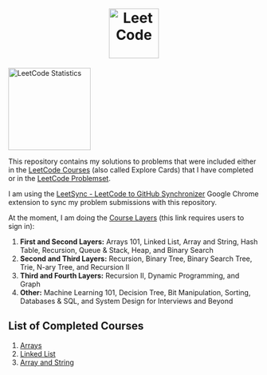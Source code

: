 <h1 align="center"><img src="leetcode_logo.svg" height="100" title="LeetCode"/></h1>

<a href="https://leetcode.com/u/lubomir-m/"> 
         <img src="https://leetcard.jacoblin.cool/lubomir-m?theme=light&font=Noto%20Sans&animation=false" height="165" title="LeetCode Statistics"/></a>

This repository contains my solutions to problems that were included either in the [LeetCode Courses](https://leetcode.com/explore/) (also called Explore Cards) that I have completed or in the [LeetCode Problemset](https://leetcode.com/problemset/).

I am using the [LeetSync - LeetCode to GitHub Synchronizer](https://chromewebstore.google.com/detail/ppkbejeolfcbaomanmbpjdbkfcjfhjnd) Google Chrome extension to sync my problem submissions with this repository.

At the moment, I am doing the [Course Layers](https://leetcode.com/explore/learn/card/the-leetcode-beginners-guide/679/sql-syntax/4358/) (this link requires users to sign in):
<ol>
  <li><b>First and Second Layers:</b> Arrays 101, Linked List, Array and String, Hash Table, Recursion, Queue & Stack, Heap, and Binary Search</li>
  <li><b>Second and Third Layers:</b> Recursion, Binary Tree, Binary Search Tree, Trie, N-ary Tree, and Recursion II</li>
  <li><b>Third and Fourth Layers:</b> Recursion II, Dynamic Programming, and Graph</li>
  <li><b>Other:</b> Machine Learning 101, Decision Tree, Bit Manipulation, Sorting, Databases & SQL, and System Design for Interviews and Beyond</li>
</ol>

## List of Completed Courses

<ol>
         <li><a href="https://leetcode.com/explore/learn/card/fun-with-arrays/">Arrays</a></li>
         <li><a href="https://leetcode.com/explore/learn/card/linked-list/">Linked List</a></li>
         <li><a href="https://leetcode.com/explore/learn/card/array-and-string/">Array and String</a></li>
</ol>

